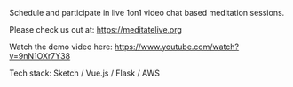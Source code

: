 Schedule and participate in live 1on1 video chat based meditation sessions.

Please check us out at: https://meditatelive.org

Watch the demo video here: https://www.youtube.com/watch?v=9nN1OXr7Y38

Tech stack: Sketch / Vue.js / Flask / AWS
